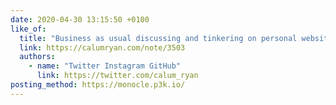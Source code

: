 ```yaml
---
date: 2020-04-30 13:15:50 +0100
like_of:
  title: "Business as usual discussing and tinkering on personal websites at …"
  link: https://calumryan.com/note/3503
  authors:
    - name: "Twitter Instagram GitHub"
      link: https://twitter.com/calum_ryan
posting_method: https://monocle.p3k.io/
---
```

